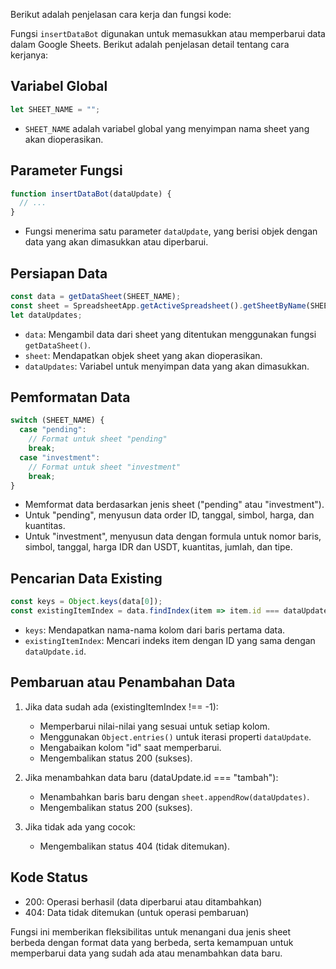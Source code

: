 Berikut adalah penjelasan cara kerja dan fungsi kode:


Fungsi `insertDataBot` digunakan untuk memasukkan atau memperbarui data dalam Google Sheets. Berikut adalah penjelasan detail tentang cara kerjanya:

## Variabel Global

```javascript
let SHEET_NAME = "";
```

- `SHEET_NAME` adalah variabel global yang menyimpan nama sheet yang akan dioperasikan.

## Parameter Fungsi

```javascript
function insertDataBot(dataUpdate) {
  // ...
}
```

- Fungsi menerima satu parameter `dataUpdate`, yang berisi objek dengan data yang akan dimasukkan atau diperbarui.

## Persiapan Data

```javascript
const data = getDataSheet(SHEET_NAME);
const sheet = SpreadsheetApp.getActiveSpreadsheet().getSheetByName(SHEET_NAME);
let dataUpdates;
```

- `data`: Mengambil data dari sheet yang ditentukan menggunakan fungsi `getDataSheet()`.
- `sheet`: Mendapatkan objek sheet yang akan dioperasikan.
- `dataUpdates`: Variabel untuk menyimpan data yang akan dimasukkan.

## Pemformatan Data

```javascript
switch (SHEET_NAME) {
  case "pending":
    // Format untuk sheet "pending"
    break;
  case "investment":
    // Format untuk sheet "investment"
    break;
}
```

- Memformat data berdasarkan jenis sheet ("pending" atau "investment").
- Untuk "pending", menyusun data order ID, tanggal, simbol, harga, dan kuantitas.
- Untuk "investment", menyusun data dengan formula untuk nomor baris, simbol, tanggal, harga IDR dan USDT, kuantitas, jumlah, dan tipe.

## Pencarian Data Existing

```javascript
const keys = Object.keys(data[0]);
const existingItemIndex = data.findIndex(item => item.id === dataUpdate.id);
```

- `keys`: Mendapatkan nama-nama kolom dari baris pertama data.
- `existingItemIndex`: Mencari indeks item dengan ID yang sama dengan `dataUpdate.id`.

## Pembaruan atau Penambahan Data

1. Jika data sudah ada (existingItemIndex !== -1):
   - Memperbarui nilai-nilai yang sesuai untuk setiap kolom.
   - Menggunakan `Object.entries()` untuk iterasi properti `dataUpdate`.
   - Mengabaikan kolom "id" saat memperbarui.
   - Mengembalikan status 200 (sukses).

2. Jika menambahkan data baru (dataUpdate.id === "tambah"):
   - Menambahkan baris baru dengan `sheet.appendRow(dataUpdates)`.
   - Mengembalikan status 200 (sukses).

3. Jika tidak ada yang cocok:
   - Mengembalikan status 404 (tidak ditemukan).

## Kode Status

- 200: Operasi berhasil (data diperbarui atau ditambahkan)
- 404: Data tidak ditemukan (untuk operasi pembaruan)

Fungsi ini memberikan fleksibilitas untuk menangani dua jenis sheet berbeda dengan format data yang berbeda, serta kemampuan untuk memperbarui data yang sudah ada atau menambahkan data baru.
